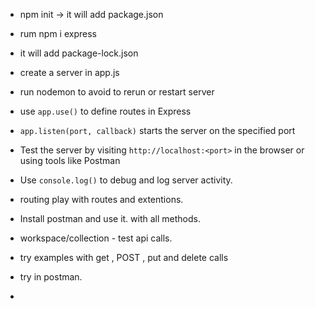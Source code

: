 
- npm init -> it will add package.json
- rum npm i express
- it will add package-lock.json
- create a server in app.js
- run nodemon to avoid to rerun or restart server 
- use `app.use()` to define routes in Express
- `app.listen(port, callback)` starts the server on the specified port
- Test the server by visiting `http://localhost:<port>` in the browser or using tools like Postman
- Use `console.log()` to debug and log server activity.

- routing play with routes and extentions.
- Install postman and use it. with all methods.
- workspace/collection - test api calls. 
- try examples with get , POST , put and delete calls
- try in postman.
- 
